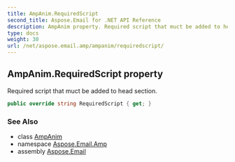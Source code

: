 ```yaml
---
title: AmpAnim.RequiredScript
second_title: Aspose.Email for .NET API Reference
description: AmpAnim property. Required script that muct be added to head section
type: docs
weight: 30
url: /net/aspose.email.amp/ampanim/requiredscript/
---
```

## AmpAnim.RequiredScript property

Required script that muct be added to head section.

```csharp
public override string RequiredScript { get; }
```

### See Also

* class [AmpAnim](../)
* namespace [Aspose.Email.Amp](../../ampanim/)
* assembly [Aspose.Email](../../../)


